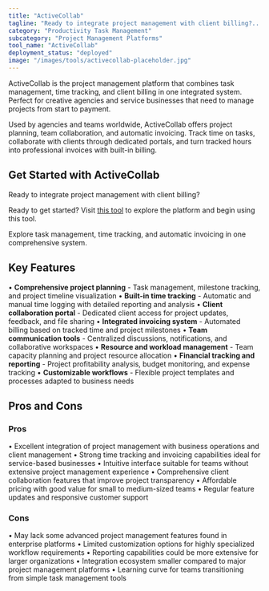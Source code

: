 ```yaml
---
title: "ActiveCollab"
tagline: "Ready to integrate project management with client billing?..."
category: "Productivity Task Management"
subcategory: "Project Management Platforms"
tool_name: "ActiveCollab"
deployment_status: "deployed"
image: "/images/tools/activecollab-placeholder.jpg"
---
```

ActiveCollab is the project management platform that combines task management, time tracking, and client billing in one integrated system. Perfect for creative agencies and service businesses that need to manage projects from start to payment.

Used by agencies and teams worldwide, ActiveCollab offers project planning, team collaboration, and automatic invoicing. Track time on tasks, collaborate with clients through dedicated portals, and turn tracked hours into professional invoices with built-in billing.

## Get Started with ActiveCollab

Ready to integrate project management with client billing? 

Ready to get started? Visit [this tool](https://activecollab.com) to explore the platform and begin using this tool.

Explore task management, time tracking, and automatic invoicing in one comprehensive system.

## Key Features

• **Comprehensive project planning** - Task management, milestone tracking, and project timeline visualization
• **Built-in time tracking** - Automatic and manual time logging with detailed reporting and analysis
• **Client collaboration portal** - Dedicated client access for project updates, feedback, and file sharing
• **Integrated invoicing system** - Automated billing based on tracked time and project milestones
• **Team communication tools** - Centralized discussions, notifications, and collaborative workspaces
• **Resource and workload management** - Team capacity planning and project resource allocation
• **Financial tracking and reporting** - Project profitability analysis, budget monitoring, and expense tracking
• **Customizable workflows** - Flexible project templates and processes adapted to business needs

## Pros and Cons

### Pros
• Excellent integration of project management with business operations and client management
• Strong time tracking and invoicing capabilities ideal for service-based businesses
• Intuitive interface suitable for teams without extensive project management experience
• Comprehensive client collaboration features that improve project transparency
• Affordable pricing with good value for small to medium-sized teams
• Regular feature updates and responsive customer support

### Cons
• May lack some advanced project management features found in enterprise platforms
• Limited customization options for highly specialized workflow requirements
• Reporting capabilities could be more extensive for larger organizations
• Integration ecosystem smaller compared to major project management platforms
• Learning curve for teams transitioning from simple task management tools